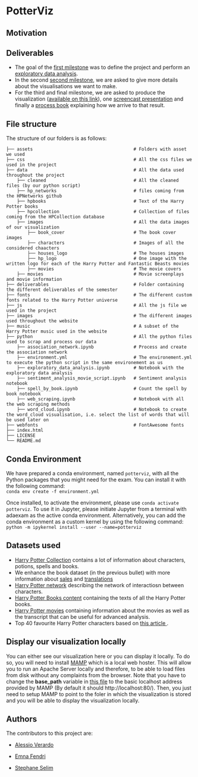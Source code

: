 # PotterViz
## Motivation
## Deliverables
- The goal of the [first milestone](deliverables/milestone1.md) was to define the project and perform an [exploratory data analysis](python/exploratory_data_analysis.ipynb). 
- In the second [second milestone](deliverables/milestone2.md), we are asked to give more details about the visualisations we want to make.
- For the third and final milestone, we are asked to produce the visualization ([available on this link](https://dataviziosa.github.io/PotterViz/)), one [screencast presentation](https://www.youtube.com/...) and finally a [process book](deliverables/process_book.pdf) explaining how we arrive to that result. 

## File structure
The structure of our folders is as follows: 
```
├── assets                                      # Folders with asset we used 
├── css                                         # All the css files we used in the project                                 
├── data                                        # All the data used throughout the project
    ├── cleaned                                 # All the cleaned files (by our python script)
    ├── hp_networks                             # files coming from the HPNetworks github
    ├── hpbooks                                 # Text of the Harry Potter books
    ├── hpcollection                            # Collection of files coming from the HPCollection database 
    ├── images                                  # All the data images of our visualization
        ├── book_cover                          # The book cover images  
        ├── characters                          # Images of all the considered chaacters 
        ├── houses_logo                         # The houses images
        ├── hp_logo                             # One image with the written logo for each of the Harry Potter and Fantastic Beasts movies
        ├── movies                              # The movie covers 
    ├── movies                                  # Movie screenplays and movie information
├── deliverables                                # Folder containing the different deliverables of the semester
├── fonts                                       # The different custom fonts related to the Harry Potter universe
├── js                                          # All the js file we used in the project
├── images                                      # The different images used throughout the website
├── music                                       # A subset of the Harry Potter music used in the website
├── python                                      # All the python files used to scrap and process our data
    ├── association_network.ipynb               # Process and create the association network
    ├── environment.yml                         # The environement.yml to execute the python script in the same environement as us
    ├── exploratory_data_analysis.ipynb         # Notebook with the exploratory data analysis
    ├── sentiment_analysis_movie_script.ipynb   # Sentiment analysis notebook 
    ├── spell_by_book.ipynb                     # Count the spell by book notebook
    ├── web_scraping.ipynb                      # Notebook with all the web scraping methods
    ├── word_cloud.ipynb                        # Notebook to create the word_cloud visualisation, i.e. select the list of words that will be used later on
├── webfonts                                    # FontAwesome fonts 
├── index.html
├── LICENSE
└── README.md
```

## Conda Environment
We have prepared a conda environment, named `potterviz`, with all the Python packages that you might need for the exam. You can install it with the following command:   
`conda env create -f environment.yml`

Once installed, to activate the environment, please use `conda activate potterviz`. To use it in Jupyter, please initiate Jupyter from a terminal with adaexam as the active conda environment. Alternatively, you can add the conda environment as a custom kernel by using the following command:   
`python -m ipykernel install --user --name=potterviz`

## Datasets used 
- [Harry Potter Collection](https://github.com/theDavidBarton/the-harry-potter-database) contains a lot of information about characters, potions, spells and books. 
- We enhance the book dataset (in the previous bullet) with more information about [sales](https://en.wikipedia.org/wiki/List_of_best-selling_books) and [translations](https://en.wikipedia.org/wiki/Harry_Potter_in_translation)
- [Harry Potter network](https://github.com/dpmartin42/Networks/tree/master/Harry%20Potter) describing the network of interactiosn between characters.
- [Harry Potter Books content](https://github.com/formcept/whiteboard/tree/master/nbviewer/notebooks/data/harrypotter) containing the texts of all the Harry Potter books. 
- [Harry Potter movies](https://www.kaggle.com/kornflex/harry-potter-movies-dataset) containing information about the movies as well as the transcript that can be useful for advanced analysis.
- Top 40 favourite Harry Potter characters based on [this article ](https://www.theguardian.com/childrens-books-site/2011/aug/30/snape-favourite-harry-potter-character).

## Display our visualization locally
You can either see our visualization here or you can display it locally. To do so, you will need to install [MAMP](https://www.mamp.info/en/mac/) which is a local web hoster. This will allow you to run an Apache Server locally and therefore, to be able to load files from disk without any complaints from the browser. Note that you have to change the **base_path** variable in [this file](js/constantes.js) to the basic localhost address provided by MAMP (By default it should http://localhost:80/). Then, you just need to setup MAMP to point to the foler in which the visualization is stored and you will be able to display the visualization locally. 

## Authors
The contributors to this project are:
- [Alessio Verardo](https://github.com/AlessioVerardo)

















- [Emna Fendri](https://github.com/Emna-FENDRI)
- [Stephane Selim](https://github.com/stefnans)

